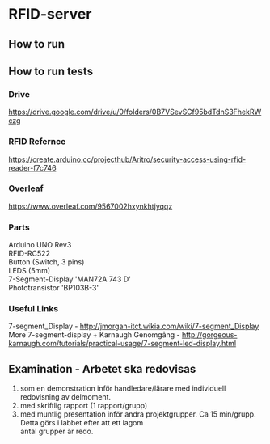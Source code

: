 # RFID-server

## How to run

## How to run tests

### Drive
https://drive.google.com/drive/u/0/folders/0B7VSevSCf95bdTdnS3FhekRWczg

### RFID Refernce
https://create.arduino.cc/projecthub/Aritro/security-access-using-rfid-reader-f7c746

### Overleaf
https://www.overleaf.com/9567002hxynkhtjyqqz

### Parts
Arduino UNO Rev3 <br>
RFID-RC522 <br>
Button (Switch, 3 pins) <br>
LEDS (5mm) <br>
7-Segment-Display 'MAN72A 743 D' <br>
Phototransistor 'BP103B-3' <br>

### Useful Links
7-segment_Display - http://jmorgan-itct.wikia.com/wiki/7-segment_Display <br>
More 7-segment-display + Karnaugh Genomgång - http://gorgeous-karnaugh.com/tutorials/practical-usage/7-segment-led-display.html <br>

## Examination - Arbetet	ska	redovisas
1. som	en	demonstration	inför	handledare/lärare	med	
individuell	redovisning	av	delmoment.
2. med	skriftlig	rapport	(1	rapport/grupp)
3. med	muntlig	presentation	inför	andra	projektgrupper.	
Ca	15	min/grupp.	Detta	görs	i	labbet	efter	att	ett	lagom	
antal	grupper	är	redo.	

